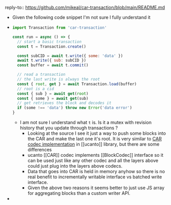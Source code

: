 reply-to:: https://github.com/mikeal/car-transaction/blob/main/README.md

- Given the following code snippet I'm not sure I fully understand it
- ```js
  import Transaction from 'car-transaction' 
  
  const run = async () => {
    // start a basic transaction
    const t = Transaction.create()
  
    const subCID = await t.write({ some: 'data' })
    await t.write({ sub: subCID })
    const buffer = await t.commit()
  
    // read a transaction
    // the last write is always the root
    const { root, get } = await Transaction.load(buffer)
    // root is a cid
    const { sub } = await get(root)
    const { some } = await get(sub)
    // get retrieves the block and decodes it
    if (some !== 'data') throw new Error('data error')
  }
  ```
	- I am not sure I understand what `t` is. Is it a mutex with revision history that you update through transactions ?
		- Looking at the source I see it just a way to push some blocks into the CAR and make the last one it's root. It is very similar to [CAR codec implementation](https://github.com/web3-storage/ucanto/blob/0606168313d17d66bcc1ad6091440765e1700a4f/packages/transport/src/car/codec.js) in [[ucanto]] library, but there are some differences
		- ucanto [[CAR]] codec implements [[BlockCodec]] interface so it can be used just like any other codec and all the layers above could just plug into the layers above codecs.
		- Data that goes into CAR is held in memory anyhow so there is no real benefit to incrementally writable interface vs batched write interface.
		- Given the above two reasons it seems better to just use JS array for aggregating blocks than a custom writer API.
-